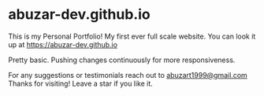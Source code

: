 # abuzar-dev.github.io

This is my Personal Portfolio!
My first ever full scale website.
You can look it up at https://abuzar-dev.github.io

Pretty basic.
Pushing changes continuously for more responsiveness.

For any suggestions or testimonials reach out to abuzart1999@gmail.com
Thanks for visiting! 
Leave a star if you like it.
